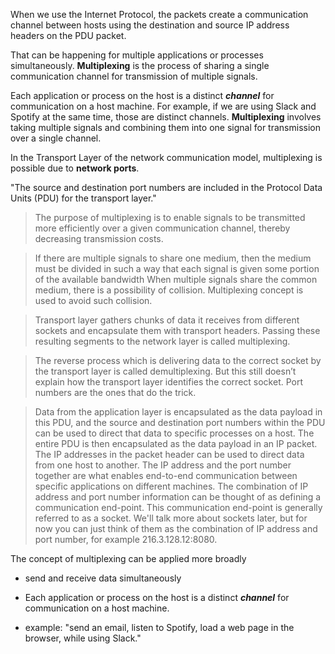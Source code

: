 When we use the Internet Protocol, the packets create a communication channel between hosts using the destination and source IP address headers on the PDU packet. 

That can be happening for multiple applications or processes simultaneously. **Multiplexing** is the process of sharing a single communication channel for transmission of multiple signals. 

Each application or process on the host is a distinct ***channel*** for communication on a host machine. For example, if we are using Slack and Spotify at the same time, those are distinct channels. **Multiplexing** involves taking multiple signals and combining them into one signal for transmission over a single channel.

In the Transport Layer of the network communication model, multiplexing is possible due to **network ports**.

"The source and destination port numbers are included in the Protocol Data Units (PDU) for the transport layer."




> The purpose of multiplexing is to enable signals to be transmitted more efficiently over a given communication channel, thereby decreasing transmission costs.


> If there are multiple signals to share one medium, then the medium must be divided in such a way that each signal is given some portion of the available bandwidth
> When multiple signals share the common medium, there is a possibility of collision. Multiplexing concept is used to avoid such collision.



> Transport layer gathers chunks of data it receives from different sockets and encapsulate them with transport headers. Passing these resulting segments to the network layer is called multiplexing.

> The reverse process which is delivering data to the correct socket by the transport layer is called demultiplexing. But this still doesn’t explain how the transport layer identifies the correct socket. Port numbers are the ones that do the trick.


> Data from the application layer is encapsulated as the data payload in this PDU, and the source and destination port numbers within the PDU can be used to direct that data to specific processes on a host. The entire PDU is then encapsulated as the data payload in an IP packet. The IP addresses in the packet header can be used to direct data from one host to another. The IP address and the port number together are what enables end-to-end communication between specific applications on different machines. The combination of IP address and port number information can be thought of as defining a communication end-point. This communication end-point is generally referred to as a socket. We'll talk more about sockets later, but for now you can just think of them as the combination of IP address and port number, for example 216.3.128.12:8080.

The concept of multiplexing can be applied more broadly

- send and receive data simultaneously 

- Each application or process on the host is a distinct ***channel*** for communication on a host machine.

- example: "send an email, listen to Spotify, load a web page in the browser, while using Slack."